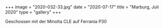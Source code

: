+++
image = "2020-032-33.jpg"
date = "2020-07-17"
title = "Marburg, Juli 2020"
type = "gallery"
+++

Geschossen mit der Minolta CLE auf Ferrania P30
